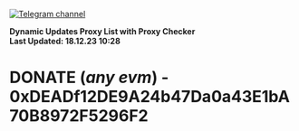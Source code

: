 [![Telegram channel](https://img.shields.io/endpoint?url=https://runkit.io/damiankrawczyk/telegram-badge/branches/master?url=https://t.me/n4z4v0d)](https://t.me/n4z4v0d) 

**Dynamic Updates Proxy List with Proxy Checker**  
**Last Updated: 18.12.23 10:28**

# DONATE (_any evm_) - 0xDEADf12DE9A24b47Da0a43E1bA70B8972F5296F2
